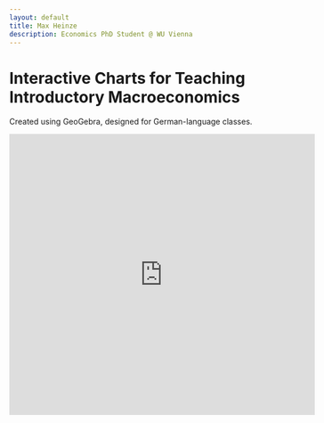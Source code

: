 ```yaml
---
layout: default
title: Max Heinze
description: Economics PhD Student @ WU Vienna
---
```


# Interactive Charts for Teaching Introductory Macroeconomics

Created using GeoGebra, designed for German-language classes.

<p><iframe style="border: 0px;" title="islm" src="https://www.geogebra.org/material/iframe/id/ttncs7ek/width/549/height/505/border/888888/sfsb/false/smb/false/stb/false/stbh/false/ai/false/asb/false/sri/false/rc/false/ld/false/sdz/false/ctl/false" width="549px" height="505px"></iframe></p>
